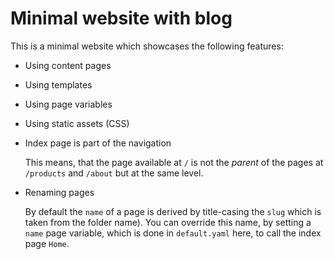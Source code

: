 # Minimal website with blog

This is a minimal website which showcases the following features:

- Using content pages
- Using templates
- Using page variables
- Using static assets (CSS)

- Index page is part of the navigation

  This means, that the page available at `/` is not the _parent_ of the pages at `/products` and `/about` but at the same level.

- Renaming pages

  By default the `name` of a page is derived by title-casing the `slug` which is taken from the folder name). You can override this name, by
  setting a `name` page variable, which is done in `default.yaml` here, to
  call the index page `Home`.
